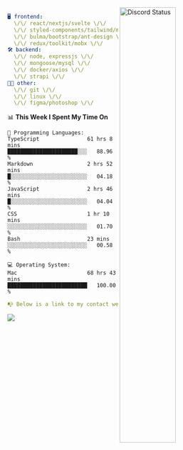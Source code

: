 
<a href="https://discord.com/users/279302975371870218" target="_blank">
    <img width="50%" align="right" alt="Discord Status" src="https://lanyard.cnrad.dev/api/279302975371870218?bg=161B22&borderRadius=5px%205px%200%200&hideTimestamp=true&idleMessage=Just%20chillin%27%20at%20the%20moment&animated=true">
</a>

```yaml
🖥️ frontend: 
  \/\/ react/nextjs/svelte \/\/
  \/\/ styled-components/tailwind/mui/
  \/\/ bulma/bootstrap/ant-design \/\/
  \/\/ redux/toolkit/mobx \/\/
🛠 backend: 
  \/\/ node, expressjs \/\/
  \/\/ mongoose/mysql \/\/
  \/\/ docker/axios \/\/
  \/\/ strapi \/\/
👨‍💻 other: 
  \/\/ git \/\/ 
  \/\/ linux \/\/
  \/\/ figma/photoshop \/\/
```
<!--START_SECTION:waka-->
📊 **This Week I Spent My Time On** 

```text
💬 Programming Languages: 
TypeScript               61 hrs 8 mins       ██████████████████████░░░   88.96 % 
Markdown                 2 hrs 52 mins       █░░░░░░░░░░░░░░░░░░░░░░░░   04.18 % 
JavaScript               2 hrs 46 mins       █░░░░░░░░░░░░░░░░░░░░░░░░   04.04 % 
CSS                      1 hr 10 mins        ░░░░░░░░░░░░░░░░░░░░░░░░░   01.70 % 
Bash                     23 mins             ░░░░░░░░░░░░░░░░░░░░░░░░░   00.58 % 

💻 Operating System: 
Mac                      68 hrs 43 mins      █████████████████████████   100.00 % 
```


<!--END_SECTION:waka-->
```yaml
📭 Below is a link to my contact website 
```
<a href="https://mxns.xyz" target="_black"> <img src="https://img.shields.io/badge/website-161B22?style=for-the-badge&logo=About.me&logoColor=white"></img> <a/>
